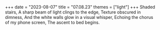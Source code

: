 +++
date = "2023-08-07"
title = "07.08.23"
themes = ["light"]
+++
Shaded stairs,
A sharp beam of light clings to the edge,
Texture obscured in dimness,
And the white walls glow in a visual whisper,
Echoing the chorus of my phone screen,
The ascent to bed begins.
